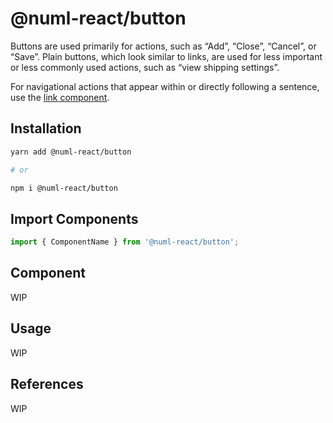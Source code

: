 # @numl-react/button

Buttons are used primarily for actions, such as “Add”, “Close”, “Cancel”, or “Save”. Plain buttons, which look similar to links, are used for less important or less commonly used actions, such as “view shipping settings”.

For navigational actions that appear within or directly following a sentence, use the [link component](https://github.com/numldesign/numl-react/tree/master/packages/Atoms/Link).

## Installation

```sh
yarn add @numl-react/button

# or

npm i @numl-react/button
```

## Import Components

```jsx
import { ComponentName } from '@numl-react/button';
```

## Component

WIP

## Usage

WIP

## References

WIP
